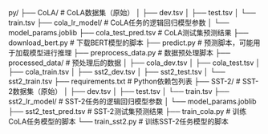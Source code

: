 py/
├── CoLA/                      # CoLA数据集（原始）
│   ├── dev.tsv
│   ├── test.tsv
│   └── train.tsv
├── cola_lr_model/             # CoLA任务的逻辑回归模型参数
│   └── model_params.joblib
├── cola_test_pred.tsv         # CoLA测试集预测结果
├── download_bert.py           # 下载BERT模型的脚本
├── predict.py                 # 预测脚本，可能用于加载模型进行推理
├── preprocess_data.py         # 数据预处理脚本
├── processed_data/            # 预处理后的数据
│   ├── cola_dev.tsv
│   ├── cola_test.tsv
│   ├── cola_train.tsv
│   ├── sst2_dev.tsv
│   ├── sst2_test.tsv
│   └── sst2_train.tsv
├── requirements.txt           # Python依赖包列表
├── SST-2/                     # SST-2数据集（原始）
│   ├── dev.tsv
│   ├── test.tsv
│   └── train.tsv
├── sst2_lr_model/             # SST-2任务的逻辑回归模型参数
│   └── model_params.joblib
├── sst2_test_pred.tsv         # SST-2测试集预测结果
├── train_cola.py              # 训练CoLA任务模型的脚本
└── train_sst2.py              # 训练SST-2任务模型的脚本
